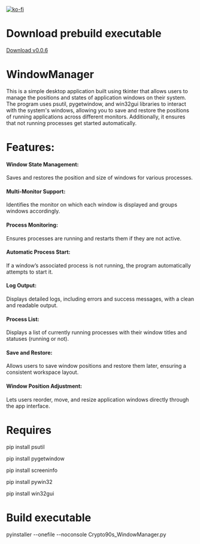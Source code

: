 [![ko-fi](https://ko-fi.com/img/githubbutton_sm.svg)](https://ko-fi.com/K3K314GUP)

# Download prebuild executable
[Download v0.0.6](https://github.com/Crypto90/WindowManager/releases/download/0.0.6/Crypto90s_WindowManager.exe)

# WindowManager
This is a simple desktop application built using tkinter that allows users to manage the positions and states of application windows on their system. The program uses psutil, pygetwindow, and win32gui libraries to interact with the system's windows, allowing you to save and restore the positions of running applications across different monitors. Additionally, it ensures that not running processes get started automatically.



# Features:

#### Window State Management:

Saves and restores the position and size of windows for various processes.

#### Multi-Monitor Support:

Identifies the monitor on which each window is displayed and groups windows accordingly.

#### Process Monitoring:

Ensures processes are running and restarts them if they are not active.

#### Automatic Process Start:

If a window’s associated process is not running, the program automatically attempts to start it.

#### Log Output:

Displays detailed logs, including errors and success messages, with a clean and readable output.

#### Process List:

Displays a list of currently running processes with their window titles and statuses (running or not).

#### Save and Restore:

Allows users to save window positions and restore them later, ensuring a consistent workspace layout.

#### Window Position Adjustment:

Lets users reorder, move, and resize application windows directly through the app interface.



# Requires
pip install psutil

pip install pygetwindow

pip install screeninfo

pip install pywin32

pip install win32gui

# Build executable
pyinstaller --onefile --noconsole Crypto90s_WindowManager.py

